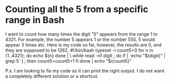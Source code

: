 
# Counting all the 5 from a specific range in Bash

I want to count how many times the digit "5" appears from the range 1 to 4321. For example, the number 5 appears 1 or the number 555, 5 would appear 3 times etc.
Here is my code so far, however, the results are 0, and they are supposed to be 1262.
#!/bin/bash
typeset -i count5=0
for n in {1..4321}; do
        echo ${n}
done | \
     while read -n1 digit ; do
        if [ `echo "${digit}" | grep 5` ] ; then
                count5=count5+1
        fi
     done | echo "${count5}"

P.s. I am looking to fix my code so it can print the right output. I do not want a completely different solution or a shortcut.

        